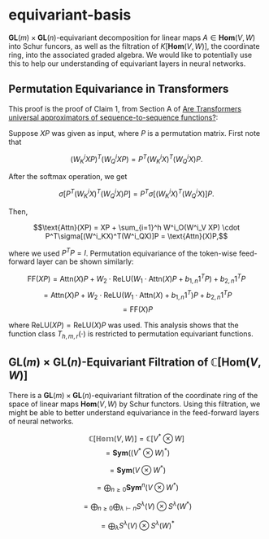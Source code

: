 # equivariant-basis
$\mathbf{GL}(m) \times \mathbf{GL}(n)$-equivariant decomposition for linear maps $A \in \mathbf{Hom}(V, W)$ into Schur funcors, as well as the filtration of $K[\mathbf{Hom}(V, W)]$, the coordinate ring, into the associated graded algebra. We would like to potentially use this to help our understanding of equivariant layers in neural networks. 

## Permutation Equivariance in Transformers

This proof is the proof of Claim 1, from Section A of [Are Transformers universal approximators of sequence-to-sequence functions?](https://arxiv.org/abs/1912.10077): 

Suppose $XP$ was given as input, where $P$ is a permutation matrix. First note that 

$$(W^i_KXP)^T(W^i_QXP) = P^T(W^i_KX)^T(W^i_QX)P.$$ 

After the softmax operation, we get 

$$ \sigma[P^T(W^i_KX)^T(W^i_QX)P] = P^T\sigma[(W^i_KX)^T(W^i_QX)]P.$$ 

Then, 

$$\text{Attn}(XP) = XP + \sum_{i=1}^h W^i_O(W^i_V XP) \cdot P^T\sigma[(W^i_KX)^T(W^i_QX)]P = \text{Attn}(X)P,$$

where we used $P^TP = I$. Permutation equivariance of the token-wise feed-forward layer can be shown similarly: 

$$\text{FF}(XP) = \text{Attn}(X)P +W_2\cdot\text{ReLU}(W_1\cdot\text{Attn}(X)P +b_{1,n}1^TP)+b_{2,n}1^TP $$ 
$$ =\text{Attn}(X)P +W_2\cdot\text{ReLU}(W_1\cdot\text{Attn}(X)+b_{1,n}1^T)P +b_{2,n}1^TP $$
$$ =\text{FF}(X)P $$
             
where $\text{ReLU}(XP) = \text{ReLU}(X)P$ was used. This analysis shows that the function class $T_{h,m,r}(\cdot)$ is restricted to permutation equivariant functions.

## $\mathbf{GL}(m) \times \mathbf{GL}(n)$-Equivariant Filtration of $\mathbb{C}[\mathbf{Hom}(V, W)]$

There is a $\mathbf{GL}(m) \times \mathbf{GL}(n)$-equivariant filtration of the coordinate ring of the space of linear maps $\mathbf{Hom}(V, W)$ by Schur functors. Using this filtration, we might be able to better understand equivariance in the feed-forward layers of neural networks. 

$$ \mathbb{C}[\mathbb{Hom}(V, W)] = \mathbb{C}[V^* \otimes W] $$
$$ = \mathbf{Sym}((V^* \otimes W)^*) $$

$$ = \mathbf{Sym}(V \otimes W^*) $$

$$ = \bigoplus_{n \geq 0} \mathbf{Sym}^n(V \otimes W^*) $$

$$ = \bigoplus_{n \geq 0} \bigoplus_{\lambda \vdash n} S^{\lambda}(V) \otimes S^{\lambda}(W^*) $$

$$ = \bigoplus_{\lambda} S^{\lambda}(V) \otimes S^{\lambda}(W)^* $$
